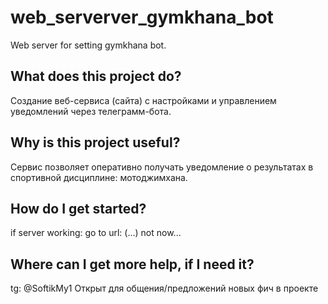 # web_serverver_gymkhana_bot
Web server for setting gymkhana bot.

## What does this project do?
  Создание веб-сервиса (сайта) с настройками и управлением уведомлений через телеграмм-бота.
  
## Why is this project useful?
  Сервис позволяет оперативно получать уведомление о результатах в спортивной дисциплине: мотоджимхана.
  
## How do I get started?
  if server working: go to url: (...) not now...
  
## Where can I get more help, if I need it?
  tg: @SoftikMy1
  Открыт для общения/предложений новых фич в проекте
